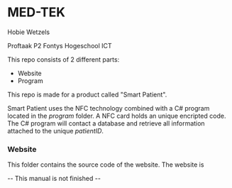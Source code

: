 MED-TEK
=======

Hobie Wetzels

Proftaak P2 Fontys Hogeschool ICT

This repo consists of 2 different parts:
<ul>
  <li>Website</li>
  <li>Program</li>
</ul>

This repo is made for a product called "Smart Patient".

Smart Patient uses the NFC technology combined with a C# program located in the <i>program</i> folder.
A NFC card holds an unique encripted code. The C# program will contact a database and retrieve all information attached to the unique <i>patientID</i>.

<h3>Website</h3>
This folder contains the source code of the website. The website is 

-- This manual is not finished --
